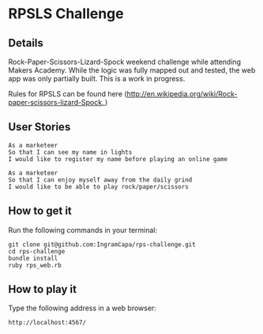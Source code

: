# RPSLS Challenge

Details
-------
Rock-Paper-Scissors-Lizard-Spock weekend challenge while attending Makers Academy. 
While the logic was fully mapped out and tested, the web app was only partially built. This is a work in progress.

Rules for RPSLS can be found here (http://en.wikipedia.org/wiki/Rock-paper-scissors-lizard-Spock_)

User Stories
----

```
As a marketeer
So that I can see my name in lights
I would like to register my name before playing an online game

As a marketeer
So that I can enjoy myself away from the daily grind
I would like to be able to play rock/paper/scissors
```

How to get it
----
Run the following commands in your terminal:
```
git clone git@github.com:IngramCapa/rps-challenge.git
cd rps-challenge
bundle install
ruby rps_web.rb
```

How to play it
----
Type the following address in a web browser:
```
http://localhost:4567/
```
